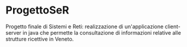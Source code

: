 # ProgettoSeR
Progetto finale di Sistemi e Reti: realizzazione di un'applicazione client-server in java che permette la consultazione di informazioni relative alle strutture ricettive in Veneto.
